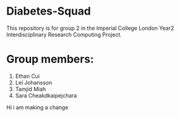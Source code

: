 # Diabetes-Squad
This repository is for group 2 in the Imperial College London Year2 Interdisciplinary Research Computing Project.

# Group members:
1. Ethan Cui
2. Lei Johansson
3. Tamjid Miah
4. Sara Cheakdkaipejchara

Hi i am making a change

